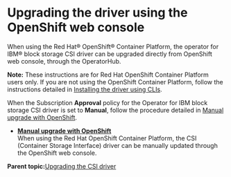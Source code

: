 # Upgrading the driver using the OpenShift web console

When using the Red Hat® OpenShift® Container Platform, the operator for IBM® block storage CSI driver can be upgraded directly from OpenShift web console, through the OperatorHub.

**Note:** These instructions are for Red Hat OpenShift Container Platform users only. If you are not using the OpenShift Container Platform, follow the instructions detailed in [Installing the driver using CLIs](csi_ug_install_operator_github.md).

When the Subscription **Approval** policy for the Operator for IBM block storage CSI driver is set to **Manual**, follow the procedure detailed in [Manual upgrade with OpenShift](csi_ug_upgrade_ocp_manual.md).

-   **[Manual upgrade with OpenShift](csi_ug_upgrade_ocp_manual.md)**  
When using the Red Hat OpenShift Container Platform, the CSI \(Container Storage Interface\) driver can be manually updated through the OpenShift web console.

**Parent topic:**[Upgrading the CSI driver](csi_ug_upgrade.md)

